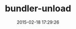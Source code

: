 ---
layout: post
title:  "bundler-unload"
repo:   "mpapis/bundler-unload"
date:   2015-02-18 17:29:26
gemurl: https://github.com/mpapis/bundler-unload
---